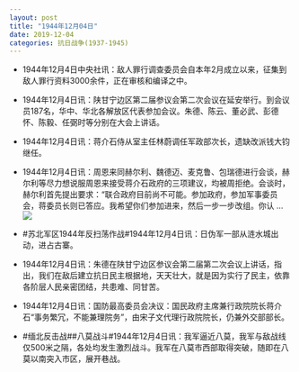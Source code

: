 ```yaml
---
layout: post
title: "1944年12月04日"
date: 2019-12-04
categories: 抗日战争(1937-1945)
---
```


<meta name="referrer" content="no-referrer" />

- 1944年12月4日中央社讯：敌人罪行调查委员会自本年2月成立以来，征集到敌人罪行资料3000余件，正在审核和编译之中。 

- 1944年12月4日讯：陕甘宁边区第二届参议会第二次会议在延安举行。到会议员187名，华中、华北各解放区代表参加会议。朱德、陈云、董必武、彭德怀、陈毅、任弼时等分别在大会上讲话。 

- 1944年12月4日讯：蒋介石侍从室主任林蔚调任军政部次长，遗缺改派钱大钧继任。 

- 1944年12月4日讯：周恩来同赫尔利、魏德迈、麦克鲁、包瑞德进行会谈，赫尔利等尽力想说服周恩来接受蒋介石政府的三项建议，均被周拒绝。会谈时，赫尔利首先提出要求：“联合政府目前尚不可能。参加政府，参加军事委员会，蒋委员长则已答应。我希望你们参加进来，然后一步一步改组。你认 ... <br/><img src="https://wx2.sinaimg.cn/large/aca367d8ly1g9kuh5oyf9j20c80z90tn.jpg" />

- #苏北军区1944年反扫荡作战#1944年12月4日讯：日伪军一部从涟水城出动，进占古寨。 

- 1944年12月4日讯：朱德在陕甘宁边区参议会第二届第二次会议上讲话，指出，我们在敌后建立抗日民主根据地，天天壮大，就是因为实行了民主，依靠各阶层人民亲密团结，共患难、同甘苦。 

- 1944年12月4日讯：国防最高委员会决议：国民政府主席兼行政院院长蒋介石“事务繁冗，不能兼理院务”，由宋子文代理行政院院长，仍兼外交部部长。 

- #缅北反击战##八莫战斗#1944年12月4日讯：我军逼近八莫，我军与敌战线仅500米之隔，各处均发生激烈战斗。我军在八莫市西部取得突破，随即在八莫以南突入市区，展开巷战。 

